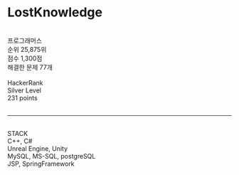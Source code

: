 # LostKnowledge
<br>
프로그래머스 <br>
순위 25,875위 <br>
점수 1,300점 <br>
해결한 문제 77개 <br>
<br>
HackerRank <br>
Silver Level <br>
231 points <br>
<br>
<hr>
<br>
STACK <br>
C++, C# <br>
Unreal Engine, Unity <br>
MySQL, MS-SQL, postgreSQL <br>
JSP, SpringFramework
